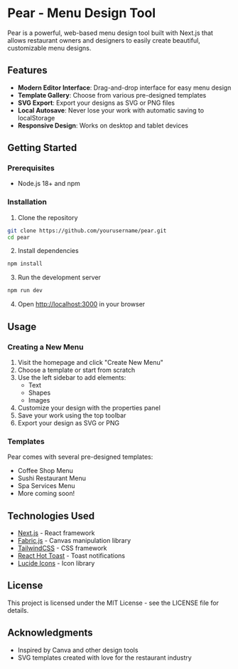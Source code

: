 # Pear - Menu Design Tool

Pear is a powerful, web-based menu design tool built with Next.js that allows restaurant owners and designers to easily create beautiful, customizable menu designs.

## Features

- **Modern Editor Interface**: Drag-and-drop interface for easy menu design
- **Template Gallery**: Choose from various pre-designed templates
- **SVG Export**: Export your designs as SVG or PNG files
- **Local Autosave**: Never lose your work with automatic saving to localStorage
- **Responsive Design**: Works on desktop and tablet devices

## Getting Started

### Prerequisites

- Node.js 18+ and npm

### Installation

1. Clone the repository
```bash
git clone https://github.com/yourusername/pear.git
cd pear
```

2. Install dependencies
```bash
npm install
```

3. Run the development server
```bash
npm run dev
```

4. Open [http://localhost:3000](http://localhost:3000) in your browser

## Usage

### Creating a New Menu

1. Visit the homepage and click "Create New Menu"
2. Choose a template or start from scratch
3. Use the left sidebar to add elements:
   - Text
   - Shapes
   - Images
4. Customize your design with the properties panel
5. Save your work using the top toolbar
6. Export your design as SVG or PNG

### Templates

Pear comes with several pre-designed templates:
- Coffee Shop Menu
- Sushi Restaurant Menu
- Spa Services Menu
- More coming soon!

## Technologies Used

- [Next.js](https://nextjs.org/) - React framework
- [Fabric.js](http://fabricjs.com/) - Canvas manipulation library
- [TailwindCSS](https://tailwindcss.com/) - CSS framework
- [React Hot Toast](https://react-hot-toast.com/) - Toast notifications
- [Lucide Icons](https://lucide.dev/) - Icon library

## License

This project is licensed under the MIT License - see the LICENSE file for details.

## Acknowledgments

- Inspired by Canva and other design tools
- SVG templates created with love for the restaurant industry
